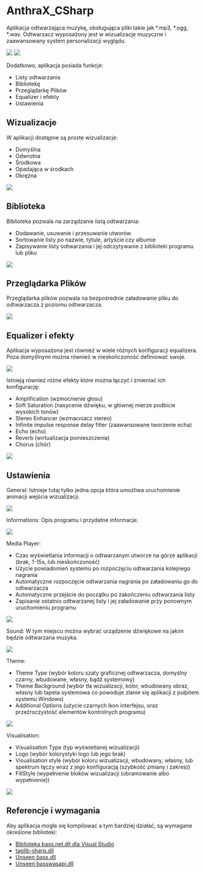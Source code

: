 # AnthraX_CSharp

Aplikacja odtwarzająca muzykę, obsługująca pliki takie jak *.mp3, *.ogg, *.wav.
Odtwarzacz wyposażony jest w wizualizacje muzyczne i zaawansowany system personalizacji wyglądu.

<img src="/Images/main.png">

<img src="/Images/play.png">

Dodatkowo, aplikacja posiada funkcje:
- Listy odtwarzania
- Bibliotekę
- Przeglądarkę Plików
- Equalizer i efekty
- Ustawienia

## Wizualizacje

W aplikacji dostępne są proste wizualizacje:
- Domyślna
- Odwrotna
- Środkowa
- Opadająca w środkach
- Okrężna

<img src="/Images/vis_circle.png">

## Biblioteka

Biblioteka pozwala na zarządzanie listą odtwarzania:
- Dodawanie, usuwanie i przesuwanie utworów
- Sortowanie listy po nazwie, tytule, artyście czy albumie
- Zapisywanie listy odtwarzania i jej odczytywanie z biblioteki programu lub pliku

<img src="/Images/library.png">

## Przeglądarka Plików

Przeglądarka plików pozwala na bezpośrednie załadowanie pliku do odtwarzacza z poziomu odtwarzacza.

<img src="/Images/explorer.png">

## Equalizer i efekty

Aplikacja wyposażona jest również w wiele różnych konfiguracji equalizera.
Poza domyślnymi można również w nieskończoność definiować swoje.

<img src="/Images/eqalizer.png">

Istnieją również różne efekty które można łączyć i zmieniać ich konfigurację:
- Amplification (wzmocnienie głosu)
- Soft Saturation (nasycenie dźwięku, w głównej mierze podbicie wysokich tonów)
- Stereo Enhancer (wzmacniacz stereo)
- Infinite impulse response delay filter (zaawansowane tworzenie echa)
- Echo (echo)
- Reverb (wirtualizacja pomieszczenia)
- Chorus (chór)

<img src="/Images/effects.png">

## Ustawienia

General:
Istnieje tutaj tylko jedna opcja która umożliwa uruchomienie animacji wejścia wizualizacji.

<img src="/Images/settings_01.png">

Informations:
Opis programu i przydatne informacje.

<img src="/Images/settings_02.png">

Media Player:
- Czas wyświetlania informacji o odtwarzanym utworze na górze aplikacji (brak, 1-15s, lub nieskończoność)
- Użycie powiadomień systemu po rozpoczęciu odtwarzania kolejnego nagrania
- Automatyczne rozpoczęcie odtwarzania nagrania po załadowaniu go do odtwarzacza
- Automatyczne przejście do początku po zakończeniu odtwarzania listy
- Zapisanie ostatnio odtwarzanej listy i jej załadowanie przy ponownym uruchomieniu programu

<img src="/Images/settings_03.png">

Sound:
W tym miejscu można wybrać urządzenie dźwiękowe na jakim będzie odtwarzana muzyka.

<img src="/Images/settings_04.png">

Theme:
- Theme Type (wybór koloru szaty graficznej odtwarzacza, domyślny czarny, wbudowane, własny, bądź systemowy)
- Theme Background (wybór tła wizualizacji, kolor, wbudowany obraz, własny lub tapeta systemowa co powoduje zlanie się aplikacji z pulpitem systemu Windows)
- Additional Options (użycie czarnych ikon interfejsu, oraz przeźroczystość elementów kontrolnych programu)

<img src="/Images/settings_05.png">

Visualisation:
- Visualisation Type (typ wyświetlanej wizualizacji)
- Logo (wybór kolorystyki logo lub jego brak)
- Visualisation style (wybór koloru wizualizacji, wbudowany, własny, lub spektrum tęczy wraz z jego konfiguracją (szybkość zmiany i zakres))
- FillStyle (wypełnienie bloków wizualizacji (obramowanie albo wypełnienie))

<img src="/Images/settings_06.png">

## Referencje i wymagania

Aby aplikacja mogła się kompilować a tym bardziej działać, są wymagane określone biblioteki:

- [Biblioteka bass.net.dll dla Visual Studio](http://bass.radio42.com/)
- [taglib-sharp.dll](https://github.com/mono/taglib-sharp)
- [Unseen bass.dll](https://www.un4seen.com/)
- [Unseen basswasapi.dll](https://www.un4seen.com/)